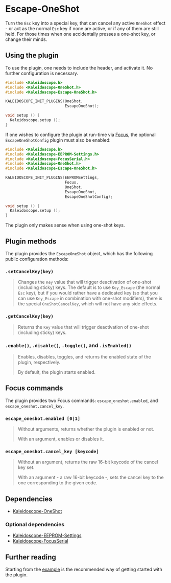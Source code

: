 # Escape-OneShot

Turn the `Esc` key into a special key, that can cancel any active `OneShot`
effect - or act as the normal `Esc` key if none are active, or if any of them
are still held. For those times when one accidentally presses a one-shot key, or
change their minds.

## Using the plugin

To use the plugin, one needs to include the header, and activate it. No further
configuration is necessary.

```c++
#include <Kaleidoscope.h>
#include <Kaleidoscope-OneShot.h>
#include <Kaleidoscope-Escape-OneShot.h>

KALEIDOSCOPE_INIT_PLUGINS(OneShot,
                          EscapeOneShot);

void setup () {
  Kaleidoscope.setup ();
}
```

If one wishes to configure the plugin at run-time via [Focus][plugin:focus], the
optional `EscapeOneShotConfig` plugin must also be enabled:

 [plugin:focus]: Kaleidoscope-FocusSerial.md

```c++
#include <Kaleidoscope.h>
#include <Kaleidoscope-EEPROM-Settings.h>
#include <Kaleidoscope-FocusSerial.h>
#include <Kaleidoscope-OneShot.h>
#include <Kaleidoscope-Escape-OneShot.h>

KALEIDOSCOPE_INIT_PLUGINS(EEPROMSettings,
                          Focus,
                          OneShot,
                          EscapeOneShot,
                          EscapeOneShotConfig);

void setup () {
  Kaleidoscope.setup ();
}
```

The plugin only makes sense when using one-shot keys.

## Plugin methods

The plugin provides the `EscapeOneShot` object, which has the following public
configuration methods:

### `.setCancelKey(key)`

> Changes the `Key` value that will trigger deactivation of one-shot
> (including sticky) keys. The default is to use `Key_Escape` (the
> normal `Esc` key), but if you would rather have a dedicated key (so
> that you can use `Key_Escape` in combination with one-shot
> modifiers), there is the special `OneShotCancelKey`, which will not
> have any side effects.

### `.getCancelKey(key)`

> Returns the `Key` value that will trigger deactivation of one-shot (including
> sticky) keys.

### `.enable()`, `.disable()`, `.toggle()`, and `.isEnabled()`

> Enables, disables, toggles, and returns the enabled state of the plugin,
> respectively.
>
> By default, the plugin starts enabled.

## Focus commands

The plugin provides two Focus commands: `escape_oneshot.enabled`, and
`escape_oneshot.cancel_key`.

### `escape_oneshot.enabled [0|1]`

> Without arguments, returns whether the plugin is enabled or not.
>
> With an argument, enables or disables it.

### `escape_oneshot.cancel_key [keycode]`

> Without an argument, returns the raw 16-bit keycode of the cancel key set.
>
> With an argument - a raw 16-bit keycode -, sets the cancel key to the one
> corresponding to the given code.

## Dependencies

* [Kaleidoscope-OneShot](Kaleidoscope-OneShot.md)

### Optional dependencies

* [Kaleidoscope-EEPROM-Settings](Kaleidoscope-EEPROM-Settings.md)
* [Kaleidoscope-FocusSerial](Kaleidoscope-FocusSerial.md)

## Further reading

Starting from the [example][plugin:example] is the recommended way of getting
started with the plugin.

 [plugin:example]: /examples/Keystrokes/Escape-OneShot/Escape-OneShot.ino
